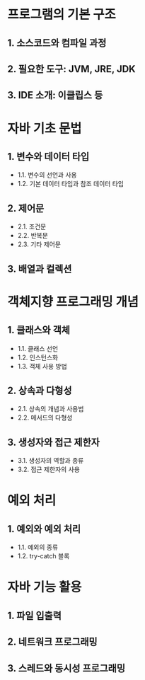 # 프로그램의 기본 구조
## 1. 소스코드와 컴파일 과정
## 2. 필요한 도구: JVM, JRE, JDK
## 3. IDE 소개: 이클립스 등

# 자바 기초 문법
## 1. 변수와 데이터 타입
   - 1.1. 변수의 선언과 사용
   - 1.2. 기본 데이터 타입과 참조 데이터 타입
## 2. 제어문
   - 2.1. 조건문
   - 2.2. 반복문
   - 2.3. 기타 제어문
## 3. 배열과 컬렉션

# 객체지향 프로그래밍 개념
## 1. 클래스와 객체
   - 1.1. 클래스 선언
   - 1.2. 인스턴스화
   - 1.3. 객체 사용 방법
## 2. 상속과 다형성
   - 2.1. 상속의 개념과 사용법
   - 2.2. 메서드의 다형성
## 3. 생성자와 접근 제한자
   - 3.1. 생성자의 역할과 종류
   - 3.2. 접근 제한자의 사용

# 예외 처리
## 1. 예외와 예외 처리
   - 1.1. 예외의 종류
   - 1.2. try-catch 블록

# 자바 기능 활용
## 1. 파일 입출력
## 2. 네트워크 프로그래밍
## 3. 스레드와 동시성 프로그래밍
